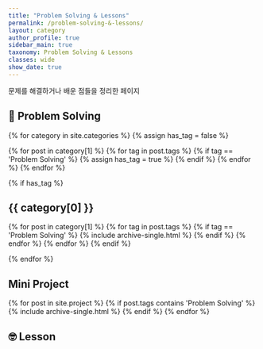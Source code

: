 ```yaml
---
title: "Problem Solving & Lessons"
permalink: /problem-solving-&-lessons/
layout: category
author_profile: true
sidebar_main: true
taxonomy: Problem Solving & Lessons
classes: wide
show_date: true
---
```


문제를 해결하거나 배운 점들을 정리한 페이지

<H2>🧐 Problem Solving</H2>

{% for category in site.categories %}
  {% assign has_tag = false %}

  {% for post in category[1] %}
    {% for tag in post.tags %}
      {% if tag == 'Problem Solving' %}
        {% assign has_tag = true %}
      {% endif %}
    {% endfor %}
  {% endfor %}

  {% if has_tag %}
<h2 id="projects" class="archive__subtitle">{{ category[0] }}</h2>
  {% for post in category[1] %}
    {% for tag in post.tags %}
      {% if tag == 'Problem Solving' %}
        {% include archive-single.html %}
      {% endif %}
    {% endfor %}
  {% endfor %}
  {% endif %}

{% endfor %}

<h2 id="projects" class="archive__subtitle">Mini Project</h2>
{% for post in site.project %}
  {% if post.tags contains 'Problem Solving' %}
    {% include archive-single.html %}
  {% endif %}
{% endfor %}

<H2>🤓 Lesson</H2>